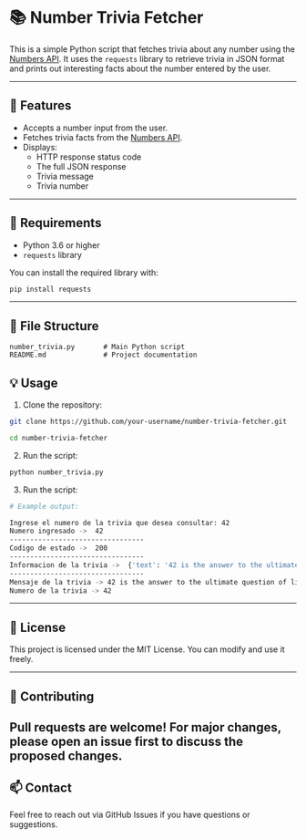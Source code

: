 # 📚 Number Trivia Fetcher

This is a simple Python script that fetches trivia about any number using the [Numbers API](http://numbersapi.com/). It uses the `requests` library to retrieve trivia in JSON format and prints out interesting facts about the number entered by the user.

---

## 🚀 Features

- Accepts a number input from the user.
- Fetches trivia facts from the [Numbers API](http://numbersapi.com/).
- Displays:
  - HTTP response status code
  - The full JSON response
  - Trivia message
  - Trivia number

---

## 🧰 Requirements

- Python 3.6 or higher
- `requests` library

You can install the required library with:

```bash
pip install requests
```
---

## 📂 File Structure
```
number_trivia.py       # Main Python script
README.md              # Project documentation
```
## 💡 Usage
1. Clone the repository:

```bash
git clone https://github.com/your-username/number-trivia-fetcher.git

cd number-trivia-fetcher
```

2. Run the script:

```bash
python number_trivia.py
```

3. Run the script:

```bash
# Example output:

Ingrese el numero de la trivia que desea consultar: 42
Numero ingresado ->  42
---------------------------------
Codigo de estado ->  200
---------------------------------
Informacion de la trivia ->  {'text': '42 is the answer to the ultimate question of life, the universe, and everything.', 'number': 42, 'found': True, 'type': 'trivia'}
---------------------------------
Mensaje de la trivia -> 42 is the answer to the ultimate question of life, the universe, and everything.
Numero de la trivia -> 42

```
---
## 📄 License
This project is licensed under the MIT License. You can modify and use it freely.

---
## 🤝 Contributing
Pull requests are welcome! For major changes, please open an issue first to discuss the proposed changes.
---

## 📫 Contact
Feel free to reach out via GitHub Issues if you have questions or suggestions.
